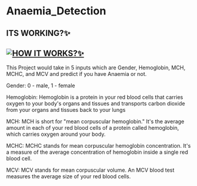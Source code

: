# Anaemia_Detection

## ITS WORKING?✨
## [![HOW IT WORKS?✨](https://img.youtube.com/vi/hpwsPCPGzLQ/0.jpg)](https://www.youtube.com/watch?v=hpwsPCPGzLQ)
This Project would take in 5 inputs which are Gender, Hemoglobin, MCH, MCHC, and MCV and predict if you have Anaemia or not.

Gender: 0 - male, 1 - female

Hemoglobin: Hemoglobin is a protein in your red blood cells that carries oxygen to your body's organs and tissues and transports carbon dioxide from your organs and tissues back to your lungs

MCH: MCH is short for "mean corpuscular hemoglobin." It's the average amount in each of your red blood cells of a protein called hemoglobin, which carries oxygen around your body.

MCHC: MCHC stands for mean corpuscular hemoglobin concentration. It's a measure of the average concentration of hemoglobin inside a single red blood cell.

MCV: MCV stands for mean corpuscular volume. An MCV blood test measures the average size of your red blood cells.


